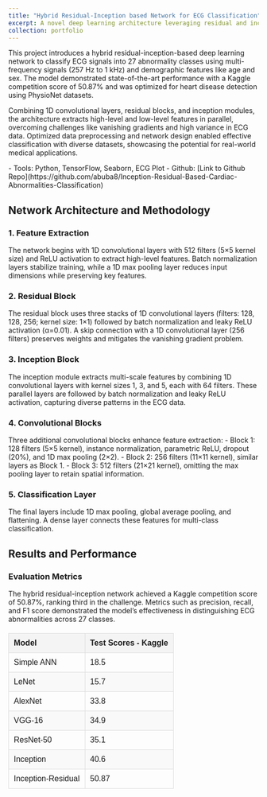 ```yaml
---
title: "Hybrid Residual-Inception based Network for ECG Classification"
excerpt: A novel deep learning architecture leveraging residual and inception modules for robust classification of ECG abnormalities into 27 classes.
collection: portfolio
---
```

<!-- [Link to Github Repo](https://github.com/abuba8) -->

<p>This project introduces a hybrid residual-inception-based deep learning network to classify ECG signals into 27 abnormality classes using multi-frequency signals (257 Hz to 1 kHz) and demographic features like age and sex. The model demonstrated state-of-the-art performance with a Kaggle competition score of 50.87% and was optimized for heart disease detection using PhysioNet datasets.</p> 
<p>Combining 1D convolutional layers, residual blocks, and inception modules, the architecture extracts high-level and low-level features in parallel, overcoming challenges like vanishing gradients and high variance in ECG data. Optimized data preprocessing and network design enabled effective classification with diverse datasets, showcasing the potential for real-world medical applications.</p>
- Tools: Python, TensorFlow, Seaborn, ECG Plot
- Github: [Link to Github Repo](https://github.com/abuba8/Inception-Residual-Based-Cardiac-Abnormalities-Classification)


<h2>Network Architecture and Methodology</h2>

<h3>1. Feature Extraction</h3> 
<p>The network begins with 1D convolutional layers with 512 filters (5×5 kernel size) and ReLU activation to extract high-level features. Batch normalization layers stabilize training, while a 1D max pooling layer reduces input dimensions while preserving key features.</p> 

<h3>2. Residual Block</h3> 
<p>The residual block uses three stacks of 1D convolutional layers (filters: 128, 128, 256; kernel size: 1×1) followed by batch normalization and leaky ReLU activation (α=0.01). A skip connection with a 1D convolutional layer (256 filters) preserves weights and mitigates the vanishing gradient problem.</p> 

<h3>3. Inception Block</h3> 
<p>The inception module extracts multi-scale features by combining 1D convolutional layers with kernel sizes 1, 3, and 5, each with 64 filters. These parallel layers are followed by batch normalization and leaky ReLU activation, capturing diverse patterns in the ECG data.</p> 

<h3>4. Convolutional Blocks</h3> 
<p>Three additional convolutional blocks enhance feature extraction: - Block 1: 128 filters (5×5 kernel), instance normalization, parametric ReLU, dropout (20%), and 1D max pooling (2×2). - Block 2: 256 filters (11×11 kernel), similar layers as Block 1. - Block 3: 512 filters (21×21 kernel), omitting the max pooling layer to retain spatial information.</p> 

<h3>5. Classification Layer</h3> 
<p>The final layers include 1D max pooling, global average pooling, and flattening. A dense layer connects these features for multi-class classification.</p>

<h2>Results and Performance</h2>
<h3>Evaluation Metrics</h3> 
<p>The hybrid residual-inception network achieved a Kaggle competition score of 50.87%, ranking third in the challenge. Metrics such as precision, recall, and F1 score demonstrated the model’s effectiveness in distinguishing ECG abnormalities across 27 classes.</p> 

<style>
  table {
    width: 100%;
    border-collapse: collapse;
    margin: 20px 0;
    font-size: 16px;
    text-align: left;
  }

  table th, table td {
    border: 1px solid #ddd;
    padding: 10px;
  }

  table th {
    background-color: #f4f4f4;
    font-weight: bold;
  }

  table tr:nth-child(even) {
    background-color: #f9f9f9;
  }

  table tr:hover {
    background-color: #f1f1f1;
  }

  .table-container {
    margin-top: 20px;
    font-family: Arial, sans-serif;
  }
</style>

<div class="table-container">
  <table>
    <thead>
      <tr>
        <th>Model</th>
        <th>Test Scores - Kaggle</th>
      </tr>
    </thead>
    <tbody>
      <tr>
        <td>Simple ANN</td>
        <td>18.5</td>
      </tr>
      <tr>
        <td>LeNet</td>
        <td>15.7</td>
      </tr>
      <tr>
        <td>AlexNet</td>
        <td>33.8</td>
      </tr>
      <tr>
        <td>VGG-16</td>
        <td>34.9</td>
      </tr>
      <tr>
        <td>ResNet-50</td>
        <td>35.1</td>
      </tr>
      <tr>
        <td>Inception</td>
        <td>40.6</td>
      </tr>
      <tr>
        <td>Inception-Residual</td>
        <td>50.87</td>
      </tr>
    </tbody>
  </table>
</div>
